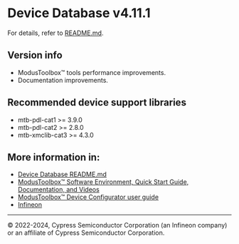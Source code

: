 # Device Database v4.11.1
For details, refer to [README.md](./README.md).

## Version info
* ModusToolbox™ tools performance improvements.
* Documentation improvements.

## Recommended device support libraries
* mtb-pdl-cat1 >= 3.9.0
* mtb-pdl-cat2 >= 2.8.0
* mtb-xmclib-cat3 >= 4.3.0


## More information in:
* [Device Database README.md](./README.md)
* [ModusToolbox™ Software Environment, Quick Start Guide, Documentation, and Videos](https://www.infineon.com/cms/en/design-support/tools/sdk/modustoolbox-software)
* [ModusToolbox™ Device Configurator user guide](https://www.infineon.com/ModusToolboxDeviceConfig)
* [Infineon](https://www.infineon.com)

---
© 2022-2024, Cypress Semiconductor Corporation (an Infineon company) or an affiliate of Cypress Semiconductor Corporation.
